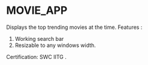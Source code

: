 # MOVIE_APP
Displays the top trending movies at the time. 
Features : 
1) Working search bar 
2) Resizable to any windows width.

Certification: SWC IITG .
